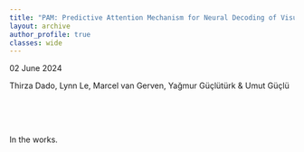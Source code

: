 ```yaml
---
title: "PAM: Predictive Attention Mechanism for Neural Decoding of Visual Perception"
layout: archive
author_profile: true
classes: wide
---
```


02 June 2024

Thirza Dado, Lynn Le, Marcel van Gerven, Yağmur Güçlütürk & Umut Güçlü

<br>
<br>
<br>

In the works.